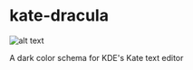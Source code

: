 # kate-dracula

![alt text](https://github.com/nortexoid/kate-dracula/blob/master/Screenshot.png)

A dark color schema for KDE's Kate text editor
